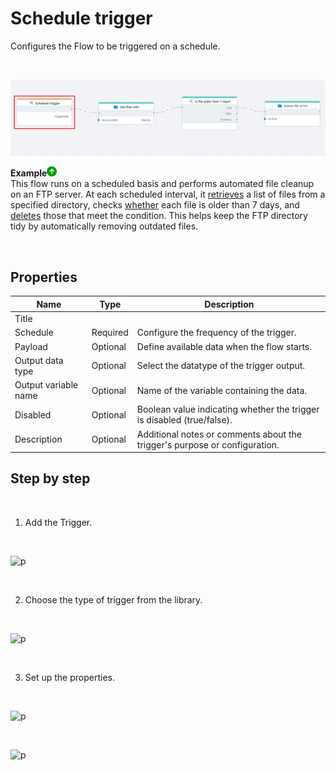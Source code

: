 # Schedule trigger

Configures the Flow to be triggered on a schedule.

<br/>

![sch tr](/images/flow/scheduled-trigger.png) 


**Example**![img](/images/strz.jpg)  
This flow runs on a scheduled basis and performs automated file cleanup on an FTP server. At each scheduled interval, it [retrieves](../actions/ftp/get-file-names.md) a list of files from a specified directory, checks [whether](../actions/built-in/if.md) each file is older than 7 days, and [deletes](../actions/ftp/delete-file.md) those that meet the condition. This helps keep the FTP directory tidy by automatically removing outdated files.

<br/>


## Properties 

| Name                 | Type     | Description                         |
|----------------------|----------|-------------------------------------|
| Title                |          |                                     |
| Schedule           | Required | Configure the frequency of the trigger.       |
| Payload | Optional | Define available data when the flow starts.   |
| Output data type | Optional | Select the datatype of the trigger output. |
| Output variable name | Optional | Name of the variable containing the data. |
| Disabled          | Optional | Boolean value indicating whether the trigger is disabled (true/false). |
| Description          | Optional |  Additional notes or comments about the trigger's purpose or configuration. |

## Step by step
<br/>

1. Add the Trigger.

<br/>

![p](https://profitbasedocs.blob.core.windows.net/flowimages/schedule_trigger_1.png)

<br/>

2. Choose the type of trigger from the library.

<br/>

![p](https://profitbasedocs.blob.core.windows.net/flowimages/schedule_trigger_2.png)

<br/>


3. Set up the properties.

<br/>

![p](https://profitbasedocs.blob.core.windows.net/flowimages/schedule_trigger_3.png)

<br/>

![p](https://profitbasedocs.blob.core.windows.net/flowimages/schedule_trigger_4.png)

<br/>
